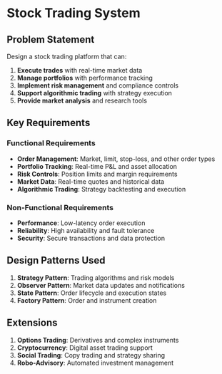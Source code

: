 # Stock Trading System

## Problem Statement

Design a stock trading platform that can:

1. **Execute trades** with real-time market data
2. **Manage portfolios** with performance tracking
3. **Implement risk management** and compliance controls
4. **Support algorithmic trading** with strategy execution
5. **Provide market analysis** and research tools

## Key Requirements

### Functional Requirements
- **Order Management**: Market, limit, stop-loss, and other order types
- **Portfolio Tracking**: Real-time P&L and asset allocation
- **Risk Controls**: Position limits and margin requirements
- **Market Data**: Real-time quotes and historical data
- **Algorithmic Trading**: Strategy backtesting and execution

### Non-Functional Requirements
- **Performance**: Low-latency order execution
- **Reliability**: High availability and fault tolerance
- **Security**: Secure transactions and data protection

## Design Patterns Used

1. **Strategy Pattern**: Trading algorithms and risk models
2. **Observer Pattern**: Market data updates and notifications
3. **State Pattern**: Order lifecycle and execution states
4. **Factory Pattern**: Order and instrument creation

## Extensions

1. **Options Trading**: Derivatives and complex instruments
2. **Cryptocurrency**: Digital asset trading support
3. **Social Trading**: Copy trading and strategy sharing
4. **Robo-Advisory**: Automated investment management